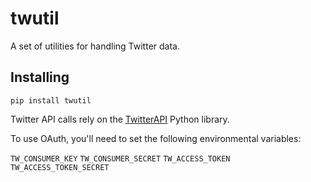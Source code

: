 # twutil

A set of utilities for handling Twitter data.

## Installing

`pip install twutil`

Twitter API calls rely on the [TwitterAPI](https://github.com/geduldig/TwitterAPI) Python library.

To use OAuth, you'll need to set the following environmental variables:

`TW_CONSUMER_KEY`
`TW_CONSUMER_SECRET`
`TW_ACCESS_TOKEN`
`TW_ACCESS_TOKEN_SECRET`





